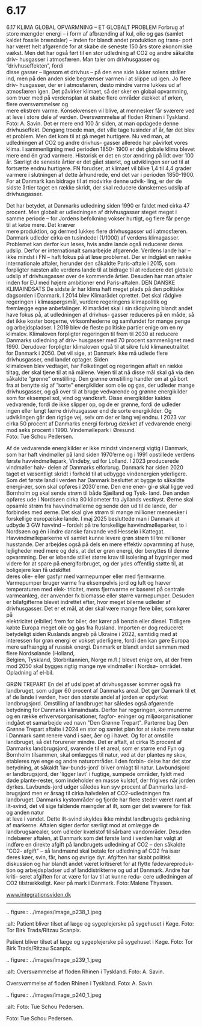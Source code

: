 # 6.17

6.17 
KLIMA
GLOBAL OPVARMNING – ET GLOBALT PROBLEM
Forbrug af store mængder energi – i form af afbrænding af kul, olie og gas 
(samlet kaldet fossile brændsler) – inden for blandt andet produktion og trans-
port har været helt afgørende for at skabe de seneste 150 års store økonomiske 
vækst. Men det har også ført til en stor udledning af CO2 og andre såkaldte driv-
husgasser	i	atmosfæren.	Man	taler	om	drivhusgasser	og	”drivhuseffekten”,	fordi	
disse gasser – ligesom et drivhus – på den ene side lukker solens stråler ind, 
men	på	den	anden	side	begrænser	varmen	i	at	slippe	ud	igen.	Jo	flere	driv-
husgasser, der er i atmosfæren, desto mindre varme lukkes ud af atmosfæren 
igen. Det påvirker klimaet, så der sker en global opvarmning, som truer med på 
verdensplan	at	skabe	flere	områder	dækket	af	ørken,	flere	oversvømmelser	og	
mere ekstrem varme. Konsekvensen vil blive, at mennesker får sværere ved at 
leve i store dele af verden.
Oversvømmelse	af	floden	Rhinen	i	Tyskland.	Foto:	A.	Savin.
Det	er	mere	end	100	år	siden,	at	man	opdagede	denne	drivhuseffekt.	Dengang	
troede man, det ville tage tusinder af år, før det blev et problem. Men det kom 
til at gå meget hurtigere. Nu ved man, at udledningen af CO2 og andre drivhus-
gasser allerede har påvirket vores klima. I sammenligning med perioden 1850-
1900 er det globale klima blevet mere end én grad varmere. Historisk er det en 
stor ændring på lidt over 100 år. Særligt de seneste årtier er det gået stærkt, 
og udviklingen ser ud til at fortsætte endnu hurtigere. FN forudser, at klimaet 
vil blive 1,4 til 4,4 grader varmere i slutningen af dette århundrede, end det var 
i perioden 1850-1900. For at Danmark kan bidrage til at modvirke denne udvik-
ling, er der de sidste årtier taget en række skridt, der skal reducere danskernes 
udslip af drivhusgasser. 
 
 Det har betydet, at Danmarks udledning siden 1990 er faldet med cirka 47 procent. 
Men globalt er udledningen af drivhusgasser steget meget i samme periode – for 
Jordens	befolkning	vokser	hurtigt,	og	flere	får	penge	til	at	købe	mere.	Det	kræver	
mere	produktion,	og	dermed	lukkes	flere	drivhusgasser	ud	i	atmosfæren.	
Danmark udleder cirka en tusindedel (1/1000) af verdens klimagasser. 
Problemet kan derfor kun løses, hvis andre lande også reducerer deres udslip. 
Derfor er internationalt samarbejde afgørende. Verdens lande har – ikke mindst 
i FN – haft fokus på at løse problemet. Der er indgået en række internationale 
aftaler, herunder den såkaldte Paris-aftale i 2015, som forpligter næsten alle 
verdens lande til at bidrage til at reducere det globale udslip af drivhusgasser 
over de kommende årtier. Desuden har man aftaler inden for EU med højere 
ambitioner end Paris-aftalen. 
DEN DANSKE KLIMAINDSATS
De sidste år har klima haft meget plads på den politiske dagsorden i Danmark. 
I 2014 blev Klimarådet oprettet. Det skal rådgive regeringen i klimaspørgsmål, 
vurdere regeringens klimapolitik og fremlægge egne anbefalinger. Klimarådet 
skal i sin rådgivning blandt andet have fokus på, at udledningen af drivhus-
gasser reduceres på en måde, så det ikke koster borgerne, virksomhederne og 
samfundet for mange penge og arbejdspladser. 
I	 2019	 blev	 de	 fleste	 politiske	 partier	 enige	 om	 en	 ny	 klimalov.	 Klimaloven	
forpligter regeringen til frem til 2030 at reducere Danmarks udledning af driv-
husgasser med 70 procent sammenlignet med 1990. Derudover forpligter 
klimaloven også til at sikre fuld klimaneutralitet for Danmark i 2050. Det vil 
sige,	at	Danmark	ikke	må	udlede	flere	drivhusgasser,	end	landet	optager.	Siden	
klimaloven blev vedtaget, har Folketinget og regeringen aftalt en række tiltag, 
der skal tjene til at nå målene.
Vejen til at nå disse mål skal gå via den 
såkaldte ”grønne” omstilling. Den grønne 
omstilling handler om at gå bort fra at benytte 
sig af ”sorte” energikilder som olie og gas, der 
udleder mange drivhusgasser, og gå over til 
at bruge vedvarende og grønne energikilder 
som for eksempel sol, vind og vandkraft. 
Disse energikilder kaldes vedvarende, fordi 
de ikke slipper op, og de er grønne, fordi de 
udleder ingen eller langt færre drivhusgasser 
end de sorte energikilder. Og udviklingen går 
den rigtige vej, selv om der er lang vej endnu. 
I 2023 var cirka 50 procent af Danmarks 
energi forbrug dækket af vedvarende energi 
mod seks procent i 1990.
Vindemøllepark i Øresund.  
Foto: Tue Schou Pedersen.
 
 Af de vedvarende energikilder er ikke mindst vindenergi vigtig i Danmark, som 
har haft vindmøller på land siden 1970’erne og i 1991 opstillede verdens første 
havvindmøllepark, Vindeby, ud for Lolland. I 2023 producerede vindmøller halv-
delen af Danmarks elforbrug.
Danmark har siden 2020 taget et væsentligt skridt i forhold til at udbygge 
vindenergien yderligere. Som det første land i verden har Danmark besluttet 
at bygge to såkaldte energi-øer, som skal opføres i 2030'erne. Den ene ener-
gi-ø skal ligge ved Bornholm og skal sende strøm til både Sjælland og Tysk-
land. Den anden opføres ude i Nordsøen cirka 80 kilometer fra Jyllands vestkyst. 
Øerne skal opsamle strøm fra havvindmøllerne og sende den ud til de lande, 
der forbindes med øerne. Det skal give strøm til mange millioner mennesker i 
forskellige europæiske lande. I maj 2025 besluttede man i Danmark at udbyde 3 
GW havvind – fordelt på tre forskellige havvindmølleparker, to i Nordsøen og én i 
indre danske farvande ved Hesselø i Kattegat. Havvindmølleparkerne vil samlet 
kunne levere grøn strøm til tre millioner husstande.
Der	arbejdes	også	på	dels	en	mere	effektiv	opvarmning	af	huse,	lejligheder	med	
mere og dels, at det er grøn energi, der benyttes til denne opvarmning. Der er 
løbende stillet større krav til isolering af bygninger med videre for at spare på 
energiforbruget,	 og	 der	 ydes	 offentlig	 støtte	 til,	 at	 boligejere	 kan	 få	 udskiftet	
deres olie- eller gasfyr med varmepumper eller med fjernvarme. Varmepumper 
bruger varme fra eksempelvis jord og luft og hæver temperaturen med elek-
tricitet, mens fjernvarme er baseret på centrale varmeanlæg, der anvender fx 
biomasse eller større varmepumper.
Desuden er bilafgifterne blevet indrettet efter, hvor meget bilerne udleder af 
drivhusgasser.	Det	er	et	mål,	at	der	skal	være	mange	flere	biler,	som	kører	på	
elektricitet (elbiler) frem for biler, der kører på benzin eller diesel.
Tidligere købte Europa meget olie 
og gas fra Rusland. Importen er dog 
reduceret betydeligt siden Ruslands 
angreb på Ukraine i 2022, samtidig 
med at interessen for grøn energi er 
vokset yderligere, fordi den kan gøre 
Europa mere uafhængig af russisk 
energi.
Danmark er blandt andet sammen 
med	 flere	 Nordsølande	 (Holland,	
Belgien, Tyskland, Storbritannien, 
Norge	m.fl.)	blevet	enige	om,	at	der	
frem mod 2050 skal bygges rigtig 
mange nye vindmøller i Nordsø- 
området.
Opladning af el-bil.
 
 GRØN TREPART
En del af udslippet af drivhusgasser kommer også fra landbruget, som udgør 60 
procent af Danmarks areal. Det gør Danmark til et af de lande i verden, hvor den 
største andel af jorden er opdyrket landbrugsjord. Omstilling af landbruget har 
således også afgørende betydning for Danmarks klimaindsats. 
Derfor har regeringen, kommunerne og en række erhvervsorganisationer, fagfor-
eninger og miljøorganisationer indgået et samarbejde ved navn "Den Grønne 
Trepart". Parterne bag Den Grønne Trepart aftalte i 2024 en stor og samlet plan 
for at skabe mere natur i Danmark samt renere vand i søer, åer og i havet. Og for 
at omstille landbruget, så det forurener mindre.
Det er aftalt, at cirka 15 procent af Danmarks landbrugsjord, svarende til et areal, 
som er større end Fyn og Bornholm tilsammen, skal omlægges til natur, ved at 
der plantes ny skov, etableres nye enge og andre naturområder. I den forbin-
delse har det stor betydning, at såkaldt 'lav-bunds-jord' bliver omlagt til natur. 
Lavbundsjord er landbrugsjord, der 'ligger lavt' i fugtige, sumpede områder, 
fyldt med døde plante-rester, som indeholder en masse kulstof, der frigives når 
jorden dyrkes. Lavbunds-jord udgør således kun syv procent af Danmarks land-
brugsjord men er årsag til cirka halvdelen af CO2-udledningen fra landbruget. 
Danmarks	kystområder	og	fjorde	har	flere	steder	været	ramt	af	ilt-svind,	det	
vil	sige	faldende	mængder	af	ilt,	som	gør	det	sværere	for	fisk	og	anden	natur	
at leve i vandet. Dette ilt-svind skyldes ikke mindst landbrugets gødskning af 
markerne. Aftalen sigter derfor særligt mod at omlægge de landbrugsarealer, 
som udleder kvælstof til sårbare vandområder.
Desuden indebærer aftalen, at Danmark som det første land i verden har valgt 
at indføre en direkte afgift på landbrugets udledning af CO2 – den såkaldte "CO2- 
afgift" – så landmænd skal betale for udledning af CO2 fra især deres køer, svin, 
får, høns og øvrige dyr. 
Afgiften har skabt politisk 
diskussion og har blandt 
andet været kritiseret for 
at	 flytte	 fødevareproduk-
tion og arbejdspladser ud 
af landdistrikterne og ud af 
Danmark. Andre har kriti-
seret afgiften for at være 
for lav til at kunne redu-
cere udledningen af CO2 
tilstrækkeligt.
Køer på mark i Danmark. Foto: Malene Thyssen.
 
 www.integrationsviden.dk


---

<!-- Figures extracted from nearby pages -->

.. figure:: ../images/image_p238_1.jpeg

   :alt: Patient bliver tilset af læge og sygeplejerske på sygehuset i Køge.  Foto: Tor Birk Trads/Ritzau Scanpix.

   Patient bliver tilset af læge og sygeplejerske på sygehuset i Køge.  Foto: Tor Birk Trads/Ritzau Scanpix.

.. figure:: ../images/image_p239_1.jpeg

   :alt: Oversvømmelse	af	floden	Rhinen	i	Tyskland.	Foto:	A.	Savin.

   Oversvømmelse	af	floden	Rhinen	i	Tyskland.	Foto:	A.	Savin.

.. figure:: ../images/image_p240_1.jpeg

   :alt: Foto: Tue Schou Pedersen.

   Foto: Tue Schou Pedersen.
